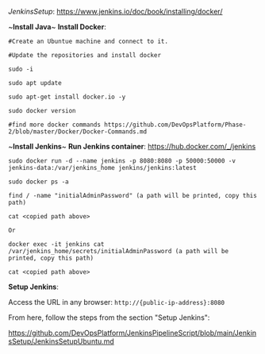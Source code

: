 *JenkinsSetup*: https://www.jenkins.io/doc/book/installing/docker/

~**Install Java**~ **Install Docker**:

    #Create an Ubuntue machine and connect to it.

    #Update the repositories and install docker
    
    sudo -i
    
    sudo apt update
    
    sudo apt-get install docker.io -y
    
    sudo docker version
    
    #find more docker commands https://github.com/DevOpsPlatform/Phase-2/blob/master/Docker/Docker-Commands.md
    
~**Install Jenkins**~ **Run Jenkins container**: https://hub.docker.com/_/jenkins
    
    sudo docker run -d --name jenkins -p 8080:8080 -p 50000:50000 -v jenkins-data:/var/jenkins_home jenkins/jenkins:latest
    
    sudo docker ps -a
    
    find / -name "initialAdminPassword" (a path will be printed, copy this path)
    
    cat <copied path above>
    
    Or 
    
    docker exec -it jenkins cat /var/jenkins_home/secrets/initialAdminPassword (a path will be printed, copy this path)
    
    cat <copied path above>
    
**Setup Jenkins**:

  Access the URL in any browser: `http://{public-ip-address}:8080`
  
  From here, follow the steps from the section "Setup Jenkins": 
  
  https://github.com/DevOpsPlatform/JenkinsPipelineScript/blob/main/JenkinsSetup/JenkinsSetupUbuntu.md
  
  
  
    
    
    
